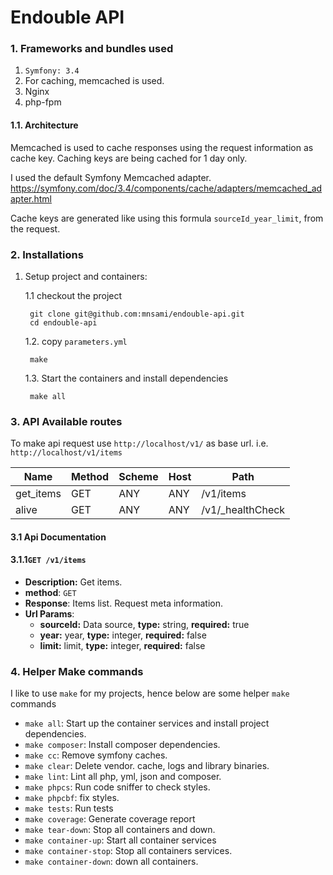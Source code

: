 # Endouble API

### 1. Frameworks and bundles used
    
1. `Symfony: 3.4`
2. For caching, memcached is used.
3. Nginx
4. php-fpm
    
#### 1.1. Architecture

Memcached is used to cache responses using the request information as cache key.
Caching keys are being cached for 1 day only.

I used the default Symfony Memcached adapter.
https://symfony.com/doc/3.4/components/cache/adapters/memcached_adapter.html

Cache keys are generated like using this formula `sourceId_year_limit`, from the request.
    
### 2. Installations

1. Setup project and containers:

    1.1 checkout the project
    
        git clone git@github.com:mnsami/endouble-api.git
        cd endouble-api
        
    1.2. copy `parameters.yml`
    
        make
    
    1.3. Start the containers and install dependencies

        make all

### 3. API Available routes

To make api request use `http://localhost/v1/` as base url.
i.e. `http://localhost/v1/items` 


|  Name|                 Method|   Scheme|   Host|   Path|
|--------------------|--------|--------|------|---------------------|
|  get_items|       GET|     ANY|      ANY|    /v1/items|
|  alive|                GET|      ANY|      ANY|    /v1/_healthCheck|

#### 3.1 Api Documentation

#### 3.1.1`GET /v1/items`
- **Description:** Get items.
- **method**: `GET`
- **Response**: Items list. Request meta information.
- **Url Params**:
  - **sourceId:** Data source, **type:** string, **required:** true
  - **year:** year, **type:** integer, **required:** false
  - **limit:** limit, **type:** integer, **required:** false

### 4. Helper Make commands

I like to use `make` for my projects, hence below are some helper `make` commands

- `make all`: Start up the container services and install project dependencies.
- `make composer`: Install composer dependencies.
- `make cc`: Remove symfony caches.
- `make clear`: Delete vendor. cache, logs and library binaries.
- `make lint`: Lint all php, yml, json and composer.
- `make phpcs`: Run code sniffer to check styles.
- `make phpcbf`: fix styles.
- `make tests`: Run tests
- `make coverage`: Generate coverage report
- `make tear-down`: Stop all containers and down.
- `make container-up`: Start all container services
- `make container-stop`: Stop all containers services.
- `make container-down`: down all containers.
